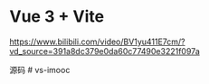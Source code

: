 # Vue 3 + Vite

https://www.bilibili.com/video/BV1yu411E7cm/?vd_source=391a8dc379e0da60c77490e3221f097a

源码
#   v s - i m o o c  
 